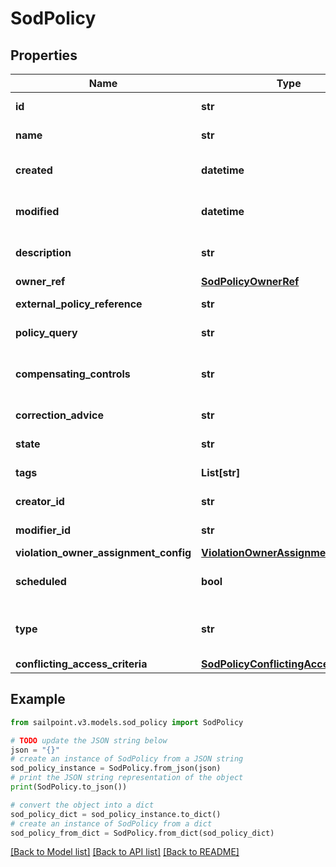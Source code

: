 # SodPolicy


## Properties

Name | Type | Description | Notes
------------ | ------------- | ------------- | -------------
**id** | **str** | Policy id | [optional] [readonly] 
**name** | **str** | Policy Business Name | [optional] 
**created** | **datetime** | The time when this SOD policy is created. | [optional] [readonly] 
**modified** | **datetime** | The time when this SOD policy is modified. | [optional] [readonly] 
**description** | **str** | Optional description of the SOD policy | [optional] 
**owner_ref** | [**SodPolicyOwnerRef**](SodPolicyOwnerRef.md) |  | [optional] 
**external_policy_reference** | **str** | Optional External Policy Reference | [optional] 
**policy_query** | **str** | Search query of the SOD policy | [optional] 
**compensating_controls** | **str** | Optional compensating controls(Mitigating Controls) | [optional] 
**correction_advice** | **str** | Optional correction advice | [optional] 
**state** | **str** | whether the policy is enforced or not | [optional] 
**tags** | **List[str]** | tags for this policy object | [optional] 
**creator_id** | **str** | Policy&#39;s creator ID | [optional] [readonly] 
**modifier_id** | **str** | Policy&#39;s modifier ID | [optional] [readonly] 
**violation_owner_assignment_config** | [**ViolationOwnerAssignmentConfig**](ViolationOwnerAssignmentConfig.md) |  | [optional] 
**scheduled** | **bool** | defines whether a policy has been scheduled or not | [optional] [default to False]
**type** | **str** | whether a policy is query based or conflicting access based | [optional] [default to 'GENERAL']
**conflicting_access_criteria** | [**SodPolicyConflictingAccessCriteria**](SodPolicyConflictingAccessCriteria.md) |  | [optional] 

## Example

```python
from sailpoint.v3.models.sod_policy import SodPolicy

# TODO update the JSON string below
json = "{}"
# create an instance of SodPolicy from a JSON string
sod_policy_instance = SodPolicy.from_json(json)
# print the JSON string representation of the object
print(SodPolicy.to_json())

# convert the object into a dict
sod_policy_dict = sod_policy_instance.to_dict()
# create an instance of SodPolicy from a dict
sod_policy_from_dict = SodPolicy.from_dict(sod_policy_dict)
```
[[Back to Model list]](../README.md#documentation-for-models) [[Back to API list]](../README.md#documentation-for-api-endpoints) [[Back to README]](../README.md)


